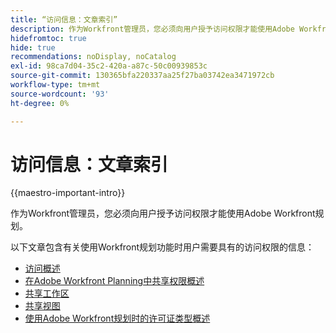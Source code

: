 ```yaml
---
title: “访问信息：文章索引”
description: 作为Workfront管理员，您必须向用户授予访问权限才能使用Adobe Workfront规划。 以下文章包含有关使用Workfront规划所需的用户访问权限的信息。
hidefromtoc: true
hide: true
recommendations: noDisplay, noCatalog
exl-id: 98ca7d04-35c2-420a-a87c-50c00939853c
source-git-commit: 130365bfa220337aa25f27ba03742ea3471972cb
workflow-type: tm+mt
source-wordcount: '93'
ht-degree: 0%

---
```


# 访问信息：文章索引

{{maestro-important-intro}}

作为Workfront管理员，您必须向用户授予访问权限才能使用Adobe Workfront规划。

以下文章包含有关使用Workfront规划功能时用户需要具有的访问权限的信息：

* [访问概述](../access/access-overview.md)
* [在Adobe Workfront Planning中共享权限概述](/help/quicksilver/maestro/access/sharing-permissions-overview.md)
* [共享工作区](/help/quicksilver/maestro/access/share-workspaces.md)
* [共享视图](/help/quicksilver/maestro/access/share-views.md)
* [使用Adobe Workfront规划时的许可证类型概述](/help/quicksilver/maestro/access/license-type-overview.md)


